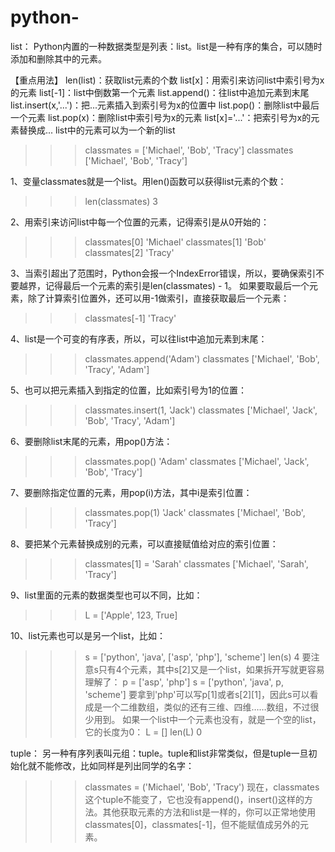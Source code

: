 # python-

list：
Python内置的一种数据类型是列表：list。list是一种有序的集合，可以随时添加和删除其中的元素。

【重点用法】
len(list)：获取list元素的个数
list[x]：用索引来访问list中索引号为x的元素
list[-1]：list中倒数第一个元素
list.append()：往list中追加元素到末尾
list.insert(x,'...')：把...元素插入到索引号为x的位置中
list.pop()：删除list中最后一个元素
list.pop(x)：删除list中索引号为x的元素
list[x]='...'：把索引号为x的元素替换成...
list中的元素可以为一个新的list

>>> classmates = ['Michael', 'Bob', 'Tracy']
>>> classmates
['Michael', 'Bob', 'Tracy']

1、变量classmates就是一个list。用len()函数可以获得list元素的个数：
>>> len(classmates)
3

2、用索引来访问list中每一个位置的元素，记得索引是从0开始的：
>>> classmates[0]
'Michael'
>>> classmates[1]
'Bob'
>>> classmates[2]
'Tracy'

3、当索引超出了范围时，Python会报一个IndexError错误，所以，要确保索引不要越界，记得最后一个元素的索引是len(classmates) - 1。
如果要取最后一个元素，除了计算索引位置外，还可以用-1做索引，直接获取最后一个元素：
>>> classmates[-1]
'Tracy'

4、list是一个可变的有序表，所以，可以往list中追加元素到末尾：
>>> classmates.append('Adam')
>>> classmates
['Michael', 'Bob', 'Tracy', 'Adam']

5、也可以把元素插入到指定的位置，比如索引号为1的位置：
>>> classmates.insert(1, 'Jack')
>>> classmates
['Michael', 'Jack', 'Bob', 'Tracy', 'Adam']

6、要删除list末尾的元素，用pop()方法：
>>> classmates.pop()
'Adam'
>>> classmates
['Michael', 'Jack', 'Bob', 'Tracy']

7、要删除指定位置的元素，用pop(i)方法，其中i是索引位置：
>>> classmates.pop(1)
'Jack'
>>> classmates
['Michael', 'Bob', 'Tracy']

8、要把某个元素替换成别的元素，可以直接赋值给对应的索引位置：
>>> classmates[1] = 'Sarah'
>>> classmates
['Michael', 'Sarah', 'Tracy']

9、list里面的元素的数据类型也可以不同，比如：
>>> L = ['Apple', 123, True]

10、list元素也可以是另一个list，比如：
>>> s = ['python', 'java', ['asp', 'php'], 'scheme']
>>> len(s)
4
要注意s只有4个元素，其中s[2]又是一个list，如果拆开写就更容易理解了：
>>> p = ['asp', 'php']
>>> s = ['python', 'java', p, 'scheme']
要拿到'php'可以写p[1]或者s[2][1]，因此s可以看成是一个二维数组，类似的还有三维、四维……数组，不过很少用到。
如果一个list中一个元素也没有，就是一个空的list，它的长度为0：
>>> L = []
>>> len(L)
0


tuple：
另一种有序列表叫元组：tuple。tuple和list非常类似，但是tuple一旦初始化就不能修改，比如同样是列出同学的名字：
>>> classmates = ('Michael', 'Bob', 'Tracy')
现在，classmates这个tuple不能变了，它也没有append()，insert()这样的方法。其他获取元素的方法和list是一样的，你可以正常地使用classmates[0]，classmates[-1]，但不能赋值成另外的元素。

